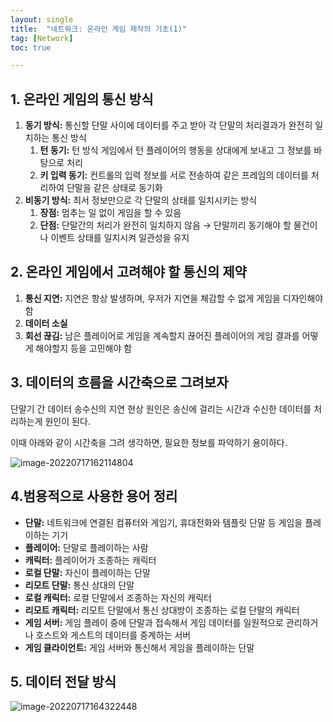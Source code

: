 ```yaml
---
layout: single
title:  "네트워크: 온라인 게임 제작의 기초(1)"
tag: [Network]
toc: true 

---
```


## 1. 온라인 게임의 통신 방식

1. **동기 방식:** 통신할 단말 사이에 데이터를 주고 받아 각 단말의 처리결과가 완전히 일치하는 통신 방식
   1. **턴 동기:** 턴 방식 게임에서 턴 플레이어의 행동을 상대에게 보내고 그 정보를 바탕으로 처리
   2. **키 입력 동기:** 컨트롤의 입력 정보를 서로 전송하여 같은 프레임의 데이터를 처리하여 단말을 같은 상태로 동기화
2. **비동기 방식:** 최서 정보만으로 각 단말의 상태를 일치시키는 방식
   1. **장점:** 멈추는 일 없이 게임을 할 수 있음
   2. **단점:** 단말간의 처리가 완전히 일치하지 않음 → 단말끼리 동기해야 할 물건이나 이벤트 상태를 일치시켜 일관성을 유지





## 2. 온라인 게임에서 고려해야 할 통신의 제약

1. **통신 지연:** 지연은 항상 발생하며, 우저가 지연을 체감할 수 없게 게임을 디자인해야 함
2. **데이터 소실**
3. **회선 끊김:** 남은 플레이어로 게임을 계속할지 끊어진 플레이어의 게임 결과를 어떻게 해야할지 등을 고민해야 함





## 3. 데이터의 흐름을 시간축으로 그려보자

단말기 간 데이터 송수신의 지연 현상 원인은 송신에 걸리는 시간과 수신한 데이터를 처리하는게 원인이 된다.

이때 아래와 같이 시간축을 그려 생각하면, 필요한 정보를 파악하기 용이하다.

![image-20220717162114804](/assets/img/image-20220717162114804.png)





## 4.범용적으로 사용한 용어 정리

- **단말:** 네트워크에 연결된 컴퓨터와 게임기, 휴대전화와 템플릿 단말 등 게임을 플레이하는 기기
- **플레이어:** 단말로 플레이하는 사람
- **캐릭터:** 플레이어가 조종하는 캐릭터
- **로컬 단말:** 자신이 플레이하는 단말
- **리모트 단말:** 통신 상대의 단말
- **로컬 캐릭터:** 로컬 단말에서 조종하는 자신의 캐릭터
- **리모트 캐릭터:** 리모트 단말에서 통신 상대방이 조종하는 로컬 단말의 캐릭터
- **게임 서버:** 게임 플레이 중에 단말과 접속해서 게임 데이터를 일원적으로 관리하거나 호스트와 게스트의 데이터를 중계하는 서버
- **게임 클라이언트:** 게임 서버와 통신해서 게임을 플레이하는 단말





## 5. 데이터 전달 방식

![image-20220717164322448](/assets/img/image-20220717164322448.png)













